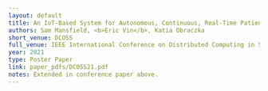```yaml
---
layout: default
title: An IoT-Based System for Autonomous, Continuous, Real-Time Patient Monitoring and Its Application to Pressure Injury Management
authors: Sam Mansfield, <b>Eric Vin</b>, Katia Obraczka
short_venue: DCOSS
full_venue: IEEE International Conference on Distributed Computing in Sensor Systems
year: 2021
type: Poster Paper
link: paper_pdfs/DCOSS21.pdf
notes: Extended in conference paper above.
---
```

